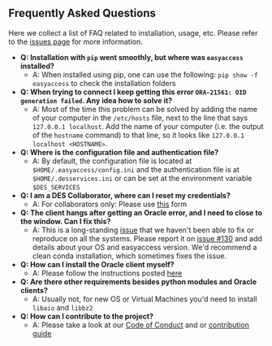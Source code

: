## Frequently Asked Questions

Here we collect a list of FAQ related to installation, usage, etc. Please refer to the [issues page](https://github.com/mgckind/easyaccess/issues) for more information.

- **Q: Installation with `pip` went smoothly, but where was `easyaccess` installed?**
  - A: When installed using pip, one can use the following: `pip show -f easyaccess` to check the installation folders
- **Q: When trying to connect I keep getting this error `ORA-21561: OID generation failed`. Any idea how to solve it?**
    - A: Most of the time this problem can be solved by adding the name of your computer in the `/etc/hosts` file, next to the line that says `127.0.0.1 localhost`. Add the name of your computer (i.e. the output of the `hostname` command) to that line, so it looks like `127.0.0.1 localhost <HOSTNAME>`.
- **Q: Where is the configuration file and authentication file?**
    - A: By default, the configuration file is located at `$HOME/.easyaccess/config.ini`  and the authentication file is at `$HOME/.desservices.ini` or can be set at the environment variable `$DES_SERVICES`
- **Q: I am a DES Collaborator, where can I reset my credentials?**
  - A: For collaborators only: Please use [this](https://deslogin.wufoo.com/forms/help-me-with-my-desdm-account/) form
- **Q: The client hangs after getting an Oracle error, and I need to close to the window. Can I fix this?**
  - A: This is a long-standing [issue](https://github.com/mgckind/easyaccess/issues/130) that we haven't been able to fix or reproduce on all the systems. Please report it on [issue #130](https://github.com/mgckind/easyaccess/issues/130) and add details about your OS and easyaccess version. We'd recommend a clean conda installation, which sometimes fixes the issue.
- **Q: How can I install the Oracle client myself?**
  - A: Please follow the instructions posted [here](https://www.oracle.com/technetwork/database/database-technologies/instant-client/overview/index.html)
- **Q: Are there other requirements besides python modules and Oracle clients?**
  - A: Usually not, for new OS or Virtual Machines you'd need to install `libaio` and `libbz2`
- **Q: How can I contribute to the project?**
  - A: Please take a look at our [Code of Conduct](CODE_OF_CONDUCT.md) and or [contribution guide](CONTRIBUTING.md)
